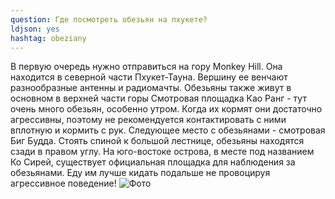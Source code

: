 ```yaml
---
question: Где посмотреть обезьян на пхукете? 
ldjson: yes
hashtag: obeziany
---
```


В первую очередь нужно отправиться на гору Monkey Hill. Она находится в северной части Пхукет-Тауна. Вершину ее венчают разнообразные антенны и радиомачты. Обезьяны также живут в основном в верхней части горы
Смотровая площадка Као Ранг - тут очень много обезьян, особенно утром. Когда их кормят они достаточно агрессивны, поэтому не рекомендуется контактировать с ними вплотную и кормить с рук.
Следующее место с обезьянами - смотровая Биг Будда. Стоять спиной к большой лестнице, обезьяны находятся сзади в правом углу.
На юго-востоке острова, в месте под названием Ко Сирей, существует официальная площадка для наблюдения за обезьянами. Еду им лучше кидать подальше не провоцируя агрессивное поведение!
![Фото](https://phuketfaq.ru/assets/images/monkey.jpeg)
